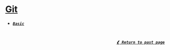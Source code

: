 # [**Git**](#git)

- [**_`Basic`_**](./basic.md)

<br>

<div align="right">

[**_`❰ Return to past page`_**](../../)

</div>
